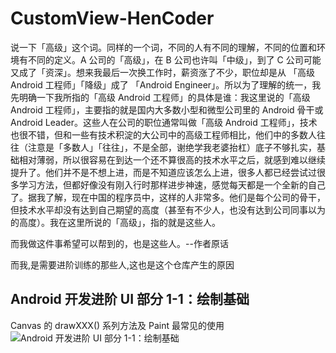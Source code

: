 # CustomView-HenCoder
说一下「高级」这个词。同样的一个词，不同的人有不同的理解，不同的位置和环境有不同的定义。A 公司的「高级」，在 B 公司也许叫「中级」，到了 C 公司可能又成了「资深」。想来我最后一次换工作时，薪资涨了不少，职位却是从 「高级 Android 工程师」「降级」成了 「Android Engineer」。所以为了理解的统一，我先明确一下我所指的「高级 Android 工程师」的具体是谁：我这里说的「高级 Android 工程师」，主要指的就是国内大多数小型和微型公司里的 Android 骨干或 Android Leader。这些人在公司的职位通常叫做「高级 Android 工程师」，技术也很不错，但和一些有技术积淀的大公司中的高级工程师相比，他们中的多数人往往（注意是「多数人」「往往」，不是全部，谢绝学我老婆抬杠）底子不够扎实，基础相对薄弱，所以很容易在到达一个还不算很高的技术水平之后，就感到难以继续提升了。他们并不是不想上进，而是不知道应该怎么上进，很多人都已经尝试过很多学习方法，但都好像没有刚入行时那样进步神速，感觉每天都是一个全新的自己了。据我了解，现在中国的程序员中，这样的人非常多。他们是每个公司的骨干，但技术水平却没有达到自己期望的高度（甚至有不少人，也没有达到公司同事以为的高度）。我在这里所说的「高级」，指的就是这些人。

而我做这件事希望可以帮到的，也是这些人。--作者原话

而我,是需要进阶训练的那些人,这也是这个仓库产生的原因

## Android 开发进阶 UI 部分 1-1：绘制基础
Canvas 的 drawXXX() 系列方法及 Paint 最常见的使用
![Android 开发进阶 UI 部分 1-1：绘制基础](https://github.com/TIL-MICE/CustomView-HenCoder/blob/master/PracticeDraw1-master/images/preview_after.png)
